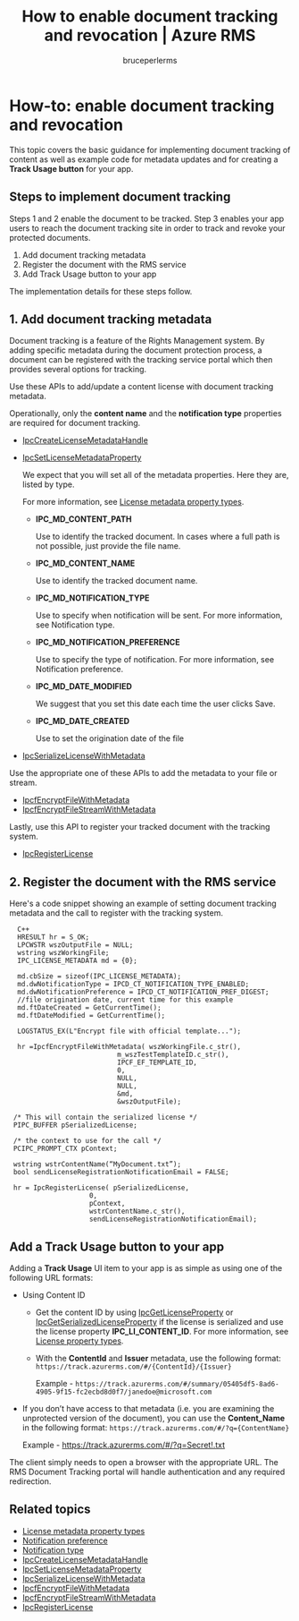 ﻿---
# required metadata

title: How to enable document tracking and revocation | Azure RMS
description: Basic guidance for implementing document tracking
keywords:
author: bruceperlerms
manager: mbaldwin
ms.date: 04/28/2016
ms.topic: article
ms.prod: azure
ms.service: rights-management
ms.technology: techgroup-identity
ms.assetid: F5089765-9D94-452B-85E0-00D22675D847
# optional metadata

#ROBOTS:
audience: developer
#ms.devlang:
ms.reviewer: shubhamp
ms.suite: ems
#ms.tgt_pltfrm:
#ms.custom:
experiment_id: "priyamo-test-20160729"

---

# How-to: enable document tracking and revocation

This topic covers the basic guidance for implementing document tracking of content as well as example code for metadata updates and for creating a **Track Usage button** for your app.

## Steps to implement document tracking

Steps 1 and 2 enable the document to be tracked. Step 3 enables your app users to reach the document tracking site in order to track and revoke your protected documents.

1. Add document tracking metadata
2. Register the document with the RMS service
3. Add Track Usage button to your app

The implementation details for these steps follow.

## 1. Add document tracking metadata

Document tracking is a feature of the Rights Management system. By adding specific metadata during the document protection process, a document can be registered with the tracking service portal which then provides several options for tracking.

Use these APIs to add/update a content license with document tracking metadata.


Operationally, only the **content name** and the **notification type** properties are required for document tracking.


- [IpcCreateLicenseMetadataHandle](/rights-management/sdk/2.1/api/win/functions#msipc_ipccreatelicensemetadatahandle)
- [IpcSetLicenseMetadataProperty](/rights-management/sdk/2.1/api/win/functions#msipc_ipcsetlicensemetadataproperty)

  We expect that you will set all of the metadata properties. Here they are, listed by type.

  For more information, see [License metadata property types](/rights-management/sdk/2.1/api/win/constants#msipc_license_metadata_property_types).

  - **IPC_MD_CONTENT_PATH**

    Use to identify the tracked document. In cases where a full path is not possible, just provide the file name.

  - **IPC_MD_CONTENT_NAME**

    Use to identify the tracked document name.

  - **IPC_MD_NOTIFICATION_TYPE**

    Use to specify when notification will be sent. For more information, see Notification type.

  - **IPC_MD_NOTIFICATION_PREFERENCE**

    Use to specify the type of notification. For more information, see Notification preference.

  - **IPC_MD_DATE_MODIFIED**

    We suggest that you set this date each time the user clicks Save.

  - **IPC_MD_DATE_CREATED**

    Use to set the origination date of the file

- [IpcSerializeLicenseWithMetadata](/rights-management/sdk/2.1/api/win/functions#msipc_ipcserializelicensemetadata)

Use the appropriate one of these APIs to add the metadata to your file or stream.

- [IpcfEncryptFileWithMetadata](/rights-management/sdk/2.1/api/win/functions#msipc_ipcfencryptfilewithmetadata)
- [IpcfEncryptFileStreamWithMetadata](/rights-management/sdk/2.1/api/win/functions#msipc_ipcfencryptfilestreamwithmetadata)

Lastly, use this API to register your tracked document with the tracking system.

- [IpcRegisterLicense](/rights-management/sdk/2.1/api/win/functions#msipc_ipcregisterlicense)


## 2. Register the document with the RMS service

Here's a code snippet showing an example of setting document tracking metadata and the call to register with the tracking system.

      C++
      HRESULT hr = S_OK;
      LPCWSTR wszOutputFile = NULL;
      wstring wszWorkingFile;
      IPC_LICENSE_METADATA md = {0};

      md.cbSize = sizeof(IPC_LICENSE_METADATA);
      md.dwNotificationType = IPCD_CT_NOTIFICATION_TYPE_ENABLED;
      md.dwNotificationPreference = IPCD_CT_NOTIFICATION_PREF_DIGEST;
      //file origination date, current time for this example
      md.ftDateCreated = GetCurrentTime();
      md.ftDateModified = GetCurrentTime();

      LOGSTATUS_EX(L"Encrypt file with official template...");

      hr =IpcfEncryptFileWithMetadata( wszWorkingFile.c_str(),
                               m_wszTestTemplateID.c_str(),
                               IPCF_EF_TEMPLATE_ID,
                               0,
                               NULL,
                               NULL,
                               &md,
                               &wszOutputFile);

     /* This will contain the serialized license */
     PIPC_BUFFER pSerializedLicense;

     /* the context to use for the call */
     PCIPC_PROMPT_CTX pContext;

     wstring wstrContentName(“MyDocument.txt”);
     bool sendLicenseRegistrationNotificationEmail = FALSE;

     hr = IpcRegisterLicense( pSerializedLicense,
                        0,
                        pContext,
                        wstrContentName.c_str(),
                        sendLicenseRegistrationNotificationEmail);

## Add a **Track Usage** button to your app

Adding a **Track Usage** UI item to your app is as simple as using one of the following URL formats:

- Using Content ID
  - Get the content ID by using [IpcGetLicenseProperty](/rights-management/sdk/2.1/api/win/functions#msipc_ipcgetlicenseproperty) or [IpcGetSerializedLicenseProperty](/rights-management/sdk/2.1/api/win/functions#msipc_ipcgetserializedlicenseproperty) if the license is serialized and use the license property **IPC_LI_CONTENT_ID**. For more information, see [License property types](/rights-management/sdk/2.1/api/win/constants#msipc_license_property_types).
  - With the **ContentId** and **Issuer** metadata, use the following format: `https://track.azurerms.com/#/{ContentId}/{Issuer}`

    Example - `https://track.azurerms.com/#/summary/05405df5-8ad6-4905-9f15-fc2ecbd8d0f7/janedoe@microsoft.com`

- If you don’t have access to that metadata (i.e. you are examining the unprotected version of the document), you can use the **Content_Name** in the following format: `https://track.azurerms.com/#/?q={ContentName}`

  Example - https://track.azurerms.com/#/?q=Secret!.txt

The client simply needs to open a browser with the appropriate URL. The RMS Document Tracking portal will handle authentication and any required redirection.

## Related topics

* [License metadata property types](/rights-management/sdk/2.1/api/win/constants#msipc_license_metadata_property_types)
* [Notification preference](/rights-management/sdk/2.1/api/win/constants#msipc_notification_preference)
* [Notification type](/rights-management/sdk/2.1/api/win/constants#msipc_notification_type)
* [IpcCreateLicenseMetadataHandle](/rights-management/sdk/2.1/api/win/functions#msipc_ipccreatelicensemetadatahandle)
* [IpcSetLicenseMetadataProperty](/rights-management/sdk/2.1/api/win/functions#msipc_ipcsetlicensemetadataproperty)
* [IpcSerializeLicenseWithMetadata](/rights-management/sdk/2.1/api/win/functions#msipc_ipcserializelicensemetadata)
* [IpcfEncryptFileWithMetadata](/rights-management/sdk/2.1/api/win/functions#msipc_ipcfencryptfilewithmetadata)
* [IpcfEncryptFileStreamWithMetadata](/rights-management/sdk/2.1/api/win/functions#msipc_ipcfencryptfilestreamwithmetadata)
* [IpcRegisterLicense](/rights-management/sdk/2.1/api/win/functions#msipc_ipcregisterlicense)

 
